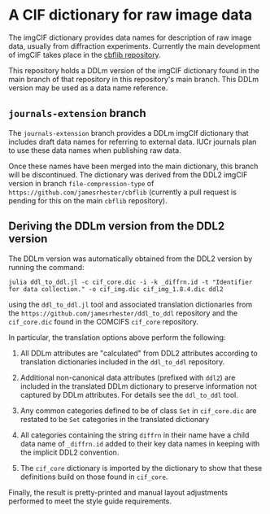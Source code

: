 # A CIF dictionary for raw image data

The imgCIF dictionary provides 
data names for description of raw image data, usually from diffraction experiments. 
Currently the main development of imgCIF takes place
in the [cbflib repository](https://github.com/yayahjb/cbflib/tree/master/doc).

This repository holds a DDLm version of the imgCIF dictionary found in the
main branch of that repository in this repository's main branch. This DDLm
version may be used as a data name reference.

## `journals-extension` branch

The `journals-extension` branch provides a DDLm imgCIf dictionary that includes 
draft data names for referring to
external data. IUCr journals plan to use these data names when publishing
raw data. 

Once these names have been merged into the main dictionary, this branch will be
discontinued. The dictionary was derived from the DDL2 imgCIF version in branch
`file-compression-type` of `https://github.com/jamesrhester/cbflib` (currently
a pull request is pending for this on the main `cbflib` repository).

## Deriving the DDLm version from the DDL2 version

The DDLm version was automatically obtained from the DDL2 version by running the
command:

```
julia ddl_to_ddl.jl -c cif_core.dic -i -k _diffrn.id -t "Identifier for data collection." -o cif_img.dic cif_img_1.8.4.dic ddl2
```

using the `ddl_to_ddl.jl` tool and associated translation dictionaries from the
`https://github.com/jamesrhester/ddl_to_ddl` repository and the `cif_core.dic`
found in the COMCIFS `cif_core` repository.

In particular, the translation options above perform the following:

1. All DDLm attributes are "calculated" from DDL2 attributes according to
translation dictionaries included in the `ddl_to_ddl` repository.

2. Additional non-canonical data attributes (prefixed with `ddl2`)
are included in the translated DDLm dictionary to preserve information not
captured by DDLm attributes. For details see the `ddl_to_ddl` tool.

3. Any common categories defined to be of class `Set` in `cif_core.dic` are
restated to be `Set` categories in the translated dictionary

4. All categories containing the string `diffrn` in their name have a child
data name of `_diffrn.id` added to their key data names in keeping with the 
implicit DDL2 convention.

5. The `cif_core` dictionary is imported by the dictionary to show that these
definitions build on those found in `cif_core`.

Finally, the result is pretty-printed and manual layout adjustments performed
to meet the style guide requirements.
